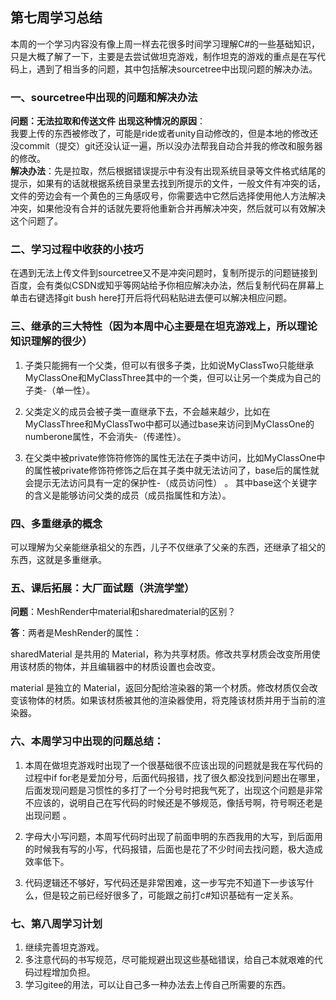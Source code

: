 ## 第七周学习总结
本周的一个学习内容没有像上周一样去花很多时间学习理解C#的一些基础知识，只是大概了解了一下，主要是去尝试做坦克游戏，制作坦克的游戏的重点是在写代码上，遇到了相当多的问题，其中包括解决sourcetree中出现问题的解决办法。  

### 一、sourcetree中出现的问题和解决办法  
**问题：无法拉取和传送文件**
**出现这种情况的原因**：  
我要上传的东西被修改了，可能是ride或者unity自动修改的，但是本地的修改还没commit（提交）git还没认证一遍，所以没办法帮我自动合并我的修改和服务器的修改。  
**解决办法**：先是拉取，然后根据错误提示中有没有出现系统目录等文件格式结尾的提示，如果有的话就根据系统目录里去找到所提示的文件，一般文件有冲突的话，文件的旁边会有一个黄色的三角感叹号，你需要选中它然后选择使用他人方法解决冲突，如果他没有合并的话就先要将他重新合并再解决冲突，然后就可以有效解决这个问题了。  

### 二、学习过程中收获的小技巧
在遇到无法上传文件到sourcetree又不是冲突问题时，复制所提示的问题链接到百度，会有类似CSDN或知乎等网站给予你相应解决办法，然后复制代码在屏幕上单击右键选择git bush here打开后将代码粘贴进去便可以解决相应问题。

### 三、继承的三大特性（因为本周中心主要是在坦克游戏上，所以理论知识理解的很少）  

1. 子类只能拥有一个父类，但可以有很多子类，比如说MyClassTwo只能继承MyClassOne和MyClassThree其中的一个类，但可以让另一个类成为自己的子类-（单一性）。  
 
1. 父类定义的成员会被子类一直继承下去，不会越来越少，比如在MyClassThree和MyClassTwo中都可以通过base来访问到MyClassOne的numberone属性，不会消失-（传递性）。  

1. 在父类中被private修饰符修饰的属性无法在子类中访问，比如MyClassOne中的属性被private修饰符修饰之后在其子类中就无法访问了，base后的属性就会提示无法访问具有一定的保护性-（成员访问性） 。 
其中base这个关键字的含义是能够访问父类的成员（成员指属性和方法）。  

### 四、多重继承的概念
可以理解为父亲能继承祖父的东西，儿子不仅继承了父亲的东西，还继承了祖父的东西，这就是多重继承。  

### 五、课后拓展：大厂面试题（洪流学堂）
**问题**：MeshRender中material和sharedmaterial的区别？  

**答**：两者是MeshRender的属性：  

sharedMaterial 是共用的 Material，称为共享材质。修改共享材质会改变所用使用该材质的物体，并且编辑器中的材质设置也会改变。  

material 是独立的 Material，返回分配给渲染器的第一个材质。修改材质仅会改变该物体的材质。如果该材质被其他的渲染器使用，将克隆该材质并用于当前的渲染器。  

### 六、本周学习中出现的问题总结：
1. 本周在做坦克游戏时出现了一个很基础很不应该出现的问题就是我在写代码的过程中if for老是爱加分号，后面代码报错，找了很久都没找到问题出在哪里，后面发现问题是习惯性的多打了一个分号时把我气死了，出现这个问题是非常不应该的，说明自己在写代码的时候还是不够规范，像括号啊，符号啊还老是出现问题 。 

1. 字母大小写问题，本周写代码时出现了前面申明的东西我用的大写，到后面用的时候我有写的小写，代码报错，后面也是花了不少时间去找问题，极大造成效率低下。
1. 代码逻辑还不够好，写代码还是非常困难，这一步写完不知道下一步该写什么，但是较之前已经好很多了，可能跟之前打c#知识基础有一定关系。
### 七、第八周学习计划
1. 继续完善坦克游戏。
1. 多注意代码的书写规范，尽可能规避出现这些基础错误，给自己本就艰难的代码过程增加负担。
1. 学习gitee的用法，可以让自己多一种办法去上传自己所需要的东西。


